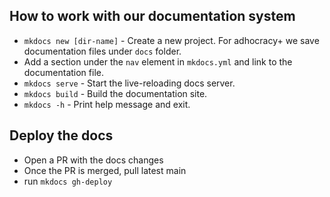 ## How to work with our documentation system 

* `mkdocs new [dir-name]` - Create a new project. For adhocracy+ we save documentation files under `docs` folder.
* Add a section under the `nav` element in `mkdocs.yml` and link to the documentation file.
* `mkdocs serve` - Start the live-reloading docs server.
* `mkdocs build` - Build the documentation site.
* `mkdocs -h` - Print help message and exit.

## Deploy the docs
* Open a PR with the docs changes
* Once the PR is merged, pull latest main 
* run `mkdocs gh-deploy`
